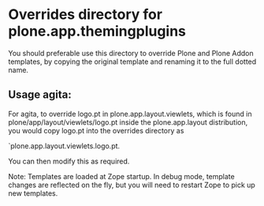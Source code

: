 Overrides directory for plone.app.themingplugins
================================================

You should preferable use this directory to override Plone and Plone Addon
templates, by copying the original template and renaming it to the full
dotted name.

Usage agita:
--------------

For agita, to override logo.pt in plone.app.layout.viewlets, which is found
in plone/app/layout/viewlets/logo.pt inside the plone.app.layout distribution,
you would copy logo.pt into the overrides directory as

`plone.app.layout.viewlets.logo.pt.

You can then modify this as required.

Note: Templates are loaded at Zope startup.
In debug mode, template changes are reflected on the fly, but you will need to
restart Zope to pick up new templates.
